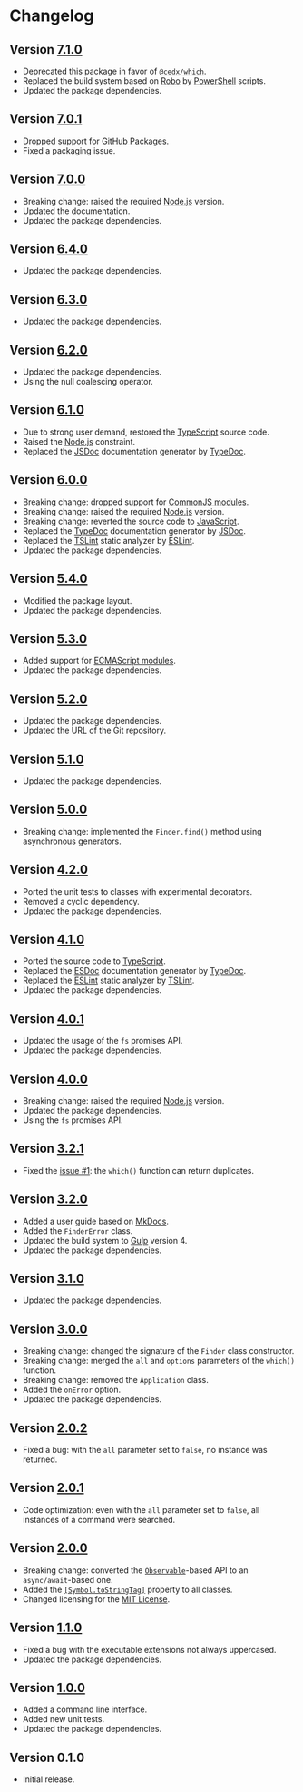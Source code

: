 # Changelog

## Version [7.1.0](https://bitbucket.org/cedx/which.js/branches/compare/v7.1.0..v7.0.1)
- Deprecated this package in favor of [`@cedx/which`](https://bitbucket.org/cedx/which).
- Replaced the build system based on [Robo](https://robo.li) by [PowerShell](https://docs.microsoft.com/en-us/powershell) scripts.
- Updated the package dependencies.

## Version [7.0.1](https://bitbucket.org/cedx/which.js/branches/compare/v7.0.1..v7.0.0)
- Dropped support for [GitHub Packages](https://github.com/features/packages).
- Fixed a packaging issue.

## Version [7.0.0](https://bitbucket.org/cedx/which.js/branches/compare/v7.0.0..v6.4.0)
- Breaking change: raised the required [Node.js](https://nodejs.org) version.
- Updated the documentation.
- Updated the package dependencies.

## Version [6.4.0](https://bitbucket.org/cedx/which.js/branches/compare/v6.4.0..v6.3.0)
- Updated the package dependencies.

## Version [6.3.0](https://bitbucket.org/cedx/which.js/branches/compare/v6.3.0..v6.2.0)
- Updated the package dependencies.

## Version [6.2.0](https://bitbucket.org/cedx/which.js/branches/compare/v6.2.0..v6.1.0)
- Updated the package dependencies.
- Using the null coalescing operator.

## Version [6.1.0](https://bitbucket.org/cedx/which.js/branches/compare/v6.1.0..v6.0.0)
- Due to strong user demand, restored the [TypeScript](https://www.typescriptlang.org) source code.
- Raised the [Node.js](https://nodejs.org) constraint.
- Replaced the [JSDoc](https://jsdoc.app) documentation generator by [TypeDoc](https://typedoc.org).

## Version [6.0.0](https://bitbucket.org/cedx/which.js/branches/compare/v6.0.0..v5.4.0)
- Breaking change: dropped support for [CommonJS modules](https://nodejs.org/api/modules.html).
- Breaking change: raised the required [Node.js](https://nodejs.org) version.
- Breaking change: reverted the source code to [JavaScript](https://developer.mozilla.org/en-US/docs/Web/JavaScript).
- Replaced the [TypeDoc](https://typedoc.org) documentation generator by [JSDoc](https://jsdoc.app).
- Replaced the [TSLint](https://palantir.github.io/tslint) static analyzer by [ESLint](https://eslint.org).
- Updated the package dependencies.

## Version [5.4.0](https://bitbucket.org/cedx/which.js/branches/compare/v5.4.0..v5.3.0)
- Modified the package layout.
- Updated the package dependencies.

## Version [5.3.0](https://bitbucket.org/cedx/which.js/branches/compare/v5.3.0..v5.2.0)
- Added support for [ECMAScript modules](https://nodejs.org/api/esm.html).
- Updated the package dependencies.

## Version [5.2.0](https://bitbucket.org/cedx/which.js/branches/compare/v5.2.0..v5.1.0)
- Updated the package dependencies.
- Updated the URL of the Git repository.

## Version [5.1.0](https://bitbucket.org/cedx/which.js/branches/compare/v5.1.0..v5.0.0)
- Updated the package dependencies.

## Version [5.0.0](https://bitbucket.org/cedx/which.js/branches/compare/v5.0.0..v4.2.0)
- Breaking change: implemented the `Finder.find()` method using asynchronous generators.

## Version [4.2.0](https://bitbucket.org/cedx/which.js/branches/compare/v4.2.0..v4.1.0)
- Ported the unit tests to classes with experimental decorators.
- Removed a cyclic dependency.
- Updated the package dependencies.

## Version [4.1.0](https://bitbucket.org/cedx/which.js/branches/compare/v4.1.0..v4.0.1)
- Ported the source code to [TypeScript](https://www.typescriptlang.org).
- Replaced the [ESDoc](https://esdoc.org) documentation generator by [TypeDoc](https://typedoc.org).
- Replaced the [ESLint](https://eslint.org) static analyzer by [TSLint](https://palantir.github.io/tslint).
- Updated the package dependencies.

## Version [4.0.1](https://bitbucket.org/cedx/which.js/branches/compare/v4.0.1..v4.0.0)
- Updated the usage of the `fs` promises API.
- Updated the package dependencies.

## Version [4.0.0](https://bitbucket.org/cedx/which.js/branches/compare/v4.0.0..v3.2.1)
- Breaking change: raised the required [Node.js](https://nodejs.org) version.
- Updated the package dependencies.
- Using the `fs` promises API.

## Version [3.2.1](https://bitbucket.org/cedx/which.js/branches/compare/v3.2.1..v3.2.0)
- Fixed the [issue #1](https://bitbucket.org/cedx/which.js/issues/1): the `which()` function can return duplicates.

## Version [3.2.0](https://bitbucket.org/cedx/which.js/branches/compare/v3.2.0..v3.1.0)
- Added a user guide based on [MkDocs](http://www.mkdocs.org).
- Added the `FinderError` class.
- Updated the build system to [Gulp](https://gulpjs.com) version 4.
- Updated the package dependencies.

## Version [3.1.0](https://bitbucket.org/cedx/which.js/branches/compare/v3.1.0..v3.0.0)
- Updated the package dependencies.

## Version [3.0.0](https://bitbucket.org/cedx/which.js/branches/compare/v3.0.0..v2.0.2)
- Breaking change: changed the signature of the `Finder` class constructor.
- Breaking change: merged the `all` and `options` parameters of the `which()` function.
- Breaking change: removed the `Application` class.
- Added the `onError` option.
- Updated the package dependencies.

## Version [2.0.2](https://bitbucket.org/cedx/which.js/branches/compare/v2.0.2..v2.0.1)
- Fixed a bug: with the `all` parameter set to `false`, no instance was returned.

## Version [2.0.1](https://bitbucket.org/cedx/which.js/branches/compare/v2.0.1..v2.0.0)
- Code optimization: even with the `all` parameter set to `false`, all instances of a command were searched.

## Version [2.0.0](https://bitbucket.org/cedx/which.js/branches/compare/v2.0.0..v1.1.0)
- Breaking change: converted the [`Observable`](http://reactivex.io/intro.html)-based API to an `async/await`-based one.
- Added the [`[Symbol.toStringTag]`](https://developer.mozilla.org/en-US/docs/Web/JavaScript/Reference/Global_Objects/Symbol/toStringTag) property to all classes.
- Changed licensing for the [MIT License](https://opensource.org/licenses/MIT).

## Version [1.1.0](https://bitbucket.org/cedx/which.js/branches/compare/v1.1.0..v1.0.0)
- Fixed a bug with the executable extensions not always uppercased.
- Updated the package dependencies.

## Version [1.0.0](https://bitbucket.org/cedx/which.js/branches/compare/v1.0.0..v0.1.0)
- Added a command line interface.
- Added new unit tests.
- Updated the package dependencies.

## Version 0.1.0
- Initial release.
